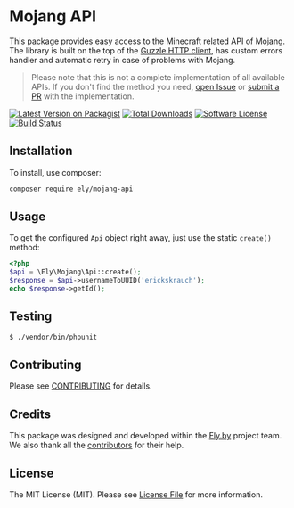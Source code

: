 # Mojang API

This package provides easy access to the Minecraft related API of Mojang.
The library is built on the top of the [Guzzle HTTP client](https://github.com/guzzle/guzzle),
has custom errors handler and automatic retry in case of problems with Mojang.

> Please note that this is not a complete implementation of all available APIs. 
  If you don't find the method you need, [open Issue](https://github.com/elyby/mojang-api/issues/new)
  or [submit a PR](https://github.com/elyby/mojang-api/compare) with the implementation.

[![Latest Version on Packagist][ico-version]][link-packagist]
[![Total Downloads][ico-downloads]][link-downloads]
[![Software License][ico-license]](LICENSE.md)
[![Build Status][ico-build-status]][link-build-status]

## Installation

To install, use composer:

```bash
composer require ely/mojang-api
```

## Usage

To get the configured `Api` object right away, just use the static `create()` method:

```php
<?php
$api = \Ely\Mojang\Api::create();
$response = $api->usernameToUUID('erickskrauch');
echo $response->getId();
```

## Testing

```bash
$ ./vendor/bin/phpunit
```

## Contributing

Please see [CONTRIBUTING](CONTRIBUTING.md) for details.

## Credits

This package was designed and developed within the [Ely.by](http://ely.by) project team. We also thank all the
[contributors](link-contributors) for their help.

## License

The MIT License (MIT). Please see [License File](LICENSE.md) for more information.

[ico-version]: https://img.shields.io/packagist/v/ely/mojang-api.svg?style=flat-square
[ico-license]: https://img.shields.io/badge/license-MIT-brightgreen.svg?style=flat-square
[ico-downloads]: https://img.shields.io/packagist/dt/ely/mojang-api.svg?style=flat-square
[ico-build-status]: https://img.shields.io/travis/elyby/mojang-api/master.svg?style=flat-square

[link-packagist]: https://packagist.org/packages/ely/mojang-api
[link-contributors]: ../../contributors
[link-downloads]: https://packagist.org/packages/ely/mojang-api/stats
[link-build-status]: https://travis-ci.org/elyby/mojang-api
